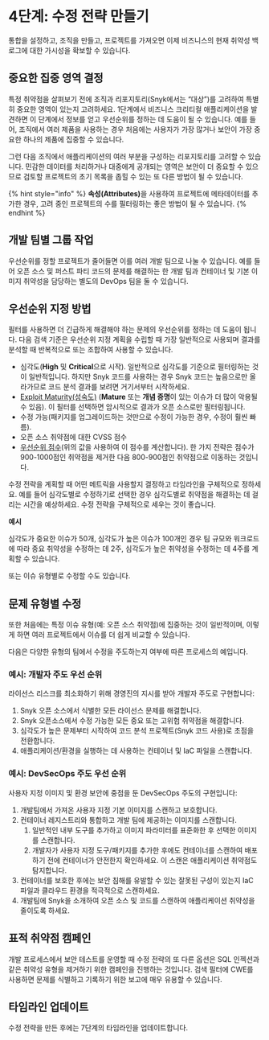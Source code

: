 # 4단계: 수정 전략 만들기

통합을 설정하고, 조직을 만들고, 프로젝트를 가져오면 이제 비즈니스의 현재 취약성 백로그에 대한 가시성을 확보할 수 있습니다.

## 중요한 집중 영역 결정

특정 취약점을 살펴보기 전에 조직과 리포지토리(Snyk에서는 “대상”)를 고려하여 특별히 중요한 영역이 있는지 고려하세요. 1단계에서 비즈니스 크리티컬 애플리케이션을 발견하면 이 단계에서 정보를 얻고 우선순위를 정하는 데 도움이 될 수 있습니다. 예를 들어, 조직에서 여러 제품을 사용하는 경우 처음에는 사용자가 가장 많거나 보안이 가장 중요한 하나의 제품에 집중할 수 있습니다.

그런 다음 조직에서 애플리케이션의 여러 부분을 구성하는 리포지토리를 고려할 수 있습니다. 민감한 데이터를 처리하거나 대중에게 공개되는 영역은 보안이 더 중요할 수 있으므로 검토할 프로젝트의 초기 목록을 좁힐 수 있는 또 다른 방법이 될 수 있습니다.

{% hint style="info" %}
**속성(Attributes)**&#xC744; 사용하여 프로젝트에 메타데이터를 추가한 경우, 고려 중인 프로젝트의 수를 필터링하는 좋은 방법이 될 수 있습니다.
{% endhint %}

## 개발 팀별 그룹 작업

우선순위를 정할 프로젝트가 줄어들면 이를 여러 개발 팀으로 나눌 수 있습니다. 예를 들어 오픈 소스 및 퍼스트 파티 코드의 문제를 해결하는 한 개발 팀과 컨테이너 및 기본 이미지 취약성을 담당하는 별도의 DevOps 팀을 둘 수 있습니다.

## 우선순위 지정 방법

필터를 사용하면 더 긴급하게 해결해야 하는 문제의 우선순위를 정하는 데 도움이 됩니다. 다음 검색 기준은 우선순위 지정 계획을 수립할 때 가장 일반적으로 사용되며 결과를 분석할 때 반복적으로 또는 조합하여 사용할 수 있습니다.

* 심각도(**High** 및 **Critical**으로 시작). 일반적으로 심각도를 기준으로 필터링하는 것이 일반적입니다. 하지만 Snyk 코드를 사용하는 경우 Snyk 코드는 높음으로만 올라가므로 코드 분석 결과를 보려면 거기서부터 시작하세요.
* [Exploit Maturity(성숙도)](https://snyk.io/blog/whats-so-wild-about-exploits-in-the-wild-and-how-can-we-prioritize-accordingly/) (**Mature** 또는 **개념 증명**이 있는 이슈가 더 많이 악용될 수 있음). 이 필터를 선택하면 암시적으로 결과가 오픈 소스로만 필터링됩니다.
* 수정 가능(패키지를 업그레이드하는 것만으로 수정이 가능한 경우, 수정이 훨씬 빠름).
* 오픈 소스 취약점에 대한 CVSS 점수
* [우선순위 점수](https://docs.snyk.io/manage-risk/priorities-for-fixing-issues/priority-score)(위의 값을 사용하여 이 점수를 계산합니다). 한 가지 전략은 점수가 900-1000점인 취약점을 제거한 다음 800-900점인 취약점으로 이동하는 것입니다.

수정 전략을 계획할 때 어떤 메트릭을 사용할지 결정하고 타임라인을 구체적으로 정하세요. 예를 들어 심각도별로 수정하기로 선택한 경우 심각도별로 취약점을 해결하는 데 걸리는 시간을 예상하세요. 수정 전략을 구체적으로 세우는 것이 좋습니다.

**예시**

심각도가 중요한 이슈가 50개, 심각도가 높은 이슈가 100개인 경우 팀 규모와 워크로드에 따라 중요 취약성을 수정하는 데 2주, 심각도가 높은 취약성을 수정하는 데 4주를 계획할 수 있습니다.

또는 이슈 유형별로 수정할 수도 있습니다.

## 문제 유형별 수정

또한 처음에는 특정 이슈 유형(예: 오픈 소스 취약점)에 집중하는 것이 일반적이며, 이렇게 하면 여러 프로젝트에서 이슈를 더 쉽게 비교할 수 있습니다.

다음은 다양한 유형의 팀에서 수정을 주도하는지 여부에 따른 프로세스의 예입니다.

### 예시: 개발자 주도 우선 순위

라이선스 리스크를 최소화하기 위해 경영진의 지시를 받아 개발자 주도로 구현합니다:

1. Snyk 오픈 소스에서 식별한 모든 라이선스 문제를 해결합니다.
2. Snyk 오픈소스에서 수정 가능한 모든 중요 또는 고위험 취약점을 해결합니다.
3. 심각도가 높은 문제부터 시작하여 코드 분석 프로젝트(Snyk 코드 사용)로 초점을 전환합니다.
4. 애플리케이션/환경을 실행하는 데 사용하는 컨테이너 및 IaC 파일을 스캔합니다.

### 예시: DevSecOps 주도 우선 순위

사용자 지정 이미지 및 환경 보안에 중점을 둔 DevSecOps 주도의 구현입니다:

1. 개발팀에서 가져온 사용자 지정 기본 이미지를 스캔하고 보호합니다.
2. 컨테이너 레지스트리와 통합하고 개발 팀에 제공하는 이미지를 스캔합니다.
   1. 일반적인 내부 도구를 추가하고 이미지 파라미터를 표준화한 후 선택한 이미지를 스캔합니다.
   2. 개발자가 사용자 지정 도구/패키지를 추가한 후에도 컨테이너를 스캔하여 배포하기 전에 컨테이너가 안전한지 확인하세요. 이 스캔은 애플리케이션 취약점도 탐지합니다.
3. 컨테이너를 보호한 후에는 보안 침해를 유발할 수 있는 잘못된 구성이 있는지 IaC 파일과 클라우드 환경을 적극적으로 스캔하세요.
4. 개발팀에 Snyk을 소개하여 오픈 소스 및 코드를 스캔하여 애플리케이션 취약성을 줄이도록 하세요.

## 표적 취약점 캠페인

개발 프로세스에서 보안 테스트를 운영할 때 수정 전략의 또 다른 옵션은 SQL 인젝션과 같은 취약성 유형을 제거하기 위한 캠페인을 진행하는 것입니다. 검색 필터에 CWE를 사용하면 문제를 식별하고 기록하기 위한 보고에 매우 유용할 수 있습니다.

## 타임라인 업데이트

수정 전략을 만든 후에는 7단계의 타임라인을 업데이트합니다.
